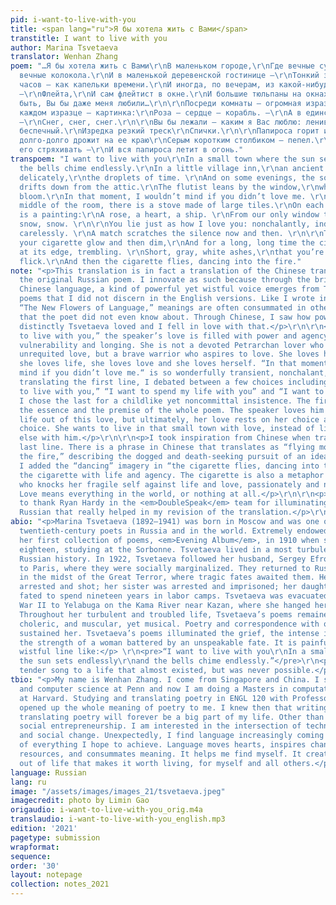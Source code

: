 ```yaml
---
pid: i-want-to-live-with-you
title: <span lang="ru">Я бы хотела жить с Вами</span>
transtitle: I want to live with you
author: Marina Tsvetaeva
translator: Wenhan Zhang
poem: "…Я бы хотела жить с Вами\r\nВ маленьком городе,\r\nГде вечные сумерки\r\nИ
  вечные колокола.\r\nИ в маленькой деревенской гостинице —\r\nТонкий звон\r\nСтаринных
  часов — как капельки времени.\r\nИ иногда, по вечерам, из какой-нибудь мансарды
  —\r\nФлейта,\r\nИ сам флейтист в окне.\r\nИ большие тюльпаны на окнах.\r\nИ может
  быть, Вы бы даже меня любили…\r\n\r\nПосреди комнаты — огромная изразцовая печка,\r\nНа
  каждом изразце — картинка:\r\nРоза — сердце — корабль. —\r\nА в единственном окне
  —\r\nСнег, снег, снег.\r\n\r\nВы бы лежали — каким я Вас люблю: ленивый,\r\nРавнодушный,
  беспечный.\r\nИзредка резкий треск\r\nСпички.\r\n\r\nПапироса горит и гаснет,\r\nИ
  долго-долго дрожит на ее краю\r\nСерым коротким столбиком — пепел.\r\nВам даже лень
  его стряхивать —\r\nИ вся папироса летит в огонь."
transpoem: "I want to live with you\r\nIn a small town where the sun sets endlessly\r\nand
  the bells chime endlessly.\r\nIn a little village inn,\r\nan ancient clock counts
  delicately,\r\nthe droplets of time. \r\nAnd on some evenings, the sound of flute
  drifts down from the attic.\r\nThe flutist leans by the window,\r\nwhere full tulips
  bloom.\r\nIn that moment, I wouldn’t mind if you didn’t love me. \r\n\r\nIn the
  middle of the room, there is a stove made of large tiles.\r\nOn each tile there
  is a painting:\r\nA rose, a heart, a ship. \r\nFrom our only window there is\r\nsnow,
  snow, snow. \r\n\r\nYou lie just as how I love you: nonchalantly, indifferently,
  carelessly. \r\nA match scratches the silence now and then. \r\n\r\nThe embers of
  your cigarette glow and then dim,\r\nAnd for a long, long time the cigarette trembles
  at its edge, trembling. \r\nShort, gray, white ashes,\r\nthat you’re too lazy to
  flick.\r\nAnd then the cigarette flies, dancing into the fire."
note: "<p>This translation is in fact a translation of the Chinese translation of
  the original Russian poem. I innovate as such because through the brief and delicate
  Chinese language, a kind of powerful yet wistful voice emerges from Tsvetaeva’s
  poems that I did not discern in the English versions. Like I wrote in the essay
  “The New Flowers of Language,” meanings are often consummated in other languages
  that the poet did not even know about. Through Chinese, I saw how powerfully and
  distinctly Tsvetaeva loved and I fell in love with that.</p>\r\n\r\n<p>In “I want
  to live with you,” the speaker’s love is filled with power and agency, as well as
  vulnerability and longing. She is not a devoted Petrarchan lover who withers in
  unrequited love, but a brave warrior who aspires to love. She loves him because
  she loves life, she loves love and she loves herself. “In that moment, I wouldn’t
  mind if you didn’t love me.“ is so wonderfully transient, nonchalant, and wistful.</p>\r\n\r\n<p>In
  translating the first line, I debated between a few choices including “I’d like
  to live with you,” “I want to spend my life with you” and “I want to live with you.”
  I chose the last for a childlike yet noncommittal insistence. The first line is
  the essence and the premise of the whole poem. The speaker loves him and makes a
  life out of this love, but ultimately, her love rests on her choice and not on his
  choice. She wants to live in that small town with love, instead of live anywhere
  else with him.</p>\r\n\r\n<p>I took inspiration from Chinese when translating the
  last line. There is a phrase in Chinese that translates as “flying moth dashes into
  the fire,” describing the dogged and death-seeking pursuit of an ideal. In my translation,
  I added the “dancing” imagery in “the cigarette flies, dancing into the fire,” imbuing
  the cigarette with life and agency. The cigarette is also a metaphor for the speaker,
  who knocks her fragile self against life and love, passionately and nonchalantly.
  Love means everything in the world, or nothing at all.</p>\r\n\r\n<p>I would like
  to thank Ryan Hardy in the <em>DoubleSpeak</em> team for illuminating features of
  Russian that really helped in my revision of the translation.</p>\r\n"
abio: "<p>Marina Tsvetaeva (1892–1941) was born in Moscow and was one of the best
  twentieth-century poets in Russia and in the world. Extremely endowed, she published
  her first collection of poems, <em>Evening Album</em>, in 1910 when she was just
  eighteen, studying at the Sorbonne. Tsvetaeva lived in a most turbulent time in
  Russian history. In 1922, Tsvetaeva followed her husband, Sergey Efron, and emigrated
  to Paris, where they were socially marginalized. They returned to Russia in 1937
  in the midst of the Great Terror, where tragic fates awaited them. Her husband was
  arrested and shot; her sister was arrested and imprisoned; her daughter was arrested,
  fated to spend nineteen years in labor camps. Tsvetaeva was evacuated during World
  War II to Yelabuga on the Kama River near Kazan, where she hanged herself in 1941.
  Throughout her turbulent and troubled life, Tsvetaeva’s poems remained passionate,
  choleric, and muscular, yet musical. Poetry and correspondence with other poets
  sustained her. Tsvetaeva’s poems illuminated the grief, the intense inner life and
  the strength of a woman battered by an unspeakable fate. It is painful to read a
  wistful line like:</p> \r\n<pre>“I want to live with you\r\nIn a small town where
  the sun sets endlessly\r\nand the bells chime endlessly.”</pre>\r\n<p>She hums a
  tender song to a life that almost existed, but was never possible.</p>\r\n"
tbio: "<p>My name is Wenhan Zhang. I come from Singapore and China. I studied philosophy
  and computer science at Penn and now I am doing a Masters in computational science
  at Harvard. Studying and translating poetry in ENGL 120 with Professor Taije Silverman
  opened up the whole meaning of poetry to me. I knew then that writing, reading and
  translating poetry will forever be a big part of my life. Other than poetry, I love
  social entrepreneurship. I am interested in the intersection of technology, business
  and social change. Unexpectedly, I find language increasingly coming to the center
  of everything I hope to achieve. Language moves hearts, inspires changes, connects
  resources, and consummates meaning. It helps me find myself. It creates a performance
  out of life that makes it worth living, for myself and all others.</p>"
language: Russian
lang: ru
image: "/assets/images/images_21/tsvetaeva.jpeg"
imagecredit: photo by Limin Gao
origaudio: i-want-to-live-with-you_orig.m4a
translaudio: i-want-to-live-with-you_english.mp3
edition: '2021'
pagetype: submission
wrapformat:
sequence:
order: '30'
layout: notepage
collection: notes_2021
---
```

